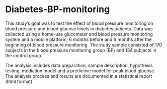 # Diabetes-BP-monitoring
This study’s goal was to test the effect of blood pressure monitoring on blood pressure and blood glucose levels in diabetes patients. 
Data was collected using a home-use glucometer and blood pressure monitoring system and a mobile platform, 6 months before and 6 months after 
the beginning of blood pressure monitoring. 
The study sample consisted of 170 subjects in the blood pressure monitoring group (BP) and 134 subjects in the control group.

The analysis includes data preparation, sample description, hypothesis testing, mediation model and a predictive model for peak blood glucose.
The analysis process and results are documented in a statistical report (html format).
